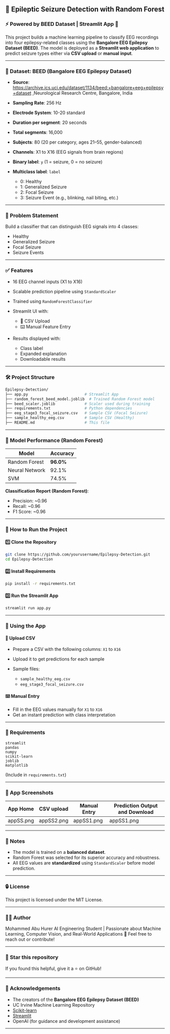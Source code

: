 ## 🧠 Epileptic Seizure Detection with Random Forest

### ⚡ Powered by BEED Dataset | Streamlit App 🧪

This project builds a machine learning pipeline to classify EEG recordings into four epilepsy-related classes using the **Bangalore EEG Epilepsy Dataset (BEED)**. The model is deployed as a **Streamlit web application** to predict seizure types either via **CSV upload** or **manual input**.

---

### 📂 Dataset: BEED (Bangalore EEG Epilepsy Dataset)

* **Source**: https://archive.ics.uci.edu/dataset/1134/beed:+bangalore+eeg+epilepsy+dataset ,Neurological Research Centre, Bangalore, India
* **Sampling Rate**: 256 Hz
* **Electrode System**: 10-20 standard
* **Duration per segment**: 20 seconds
* **Total segments**: 16,000
* **Subjects**: 80 (20 per category, ages 21–55, gender-balanced)
* **Channels**: X1 to X16 (EEG signals from brain regions)
* **Binary label**: `y` (1 = seizure, 0 = no seizure)
* **Multiclass label**: `label`

  * 0: Healthy
  * 1: Generalized Seizure
  * 2: Focal Seizure
  * 3: Seizure Event (e.g., blinking, nail biting, etc.)

---

### 🧠 Problem Statement

Build a classifier that can distinguish EEG signals into 4 classes:

* Healthy
* Generalized Seizure
* Focal Seizure
* Seizure Events

---

### ✅ Features

* 16 EEG channel inputs (X1 to X16)
* Scalable prediction pipeline using `StandardScaler`
* Trained using `RandomForestClassifier`
* Streamlit UI with:

  * 📄 CSV Upload
  * ⌨️ Manual Feature Entry
* Results displayed with:

  * Class label
  * Expanded explanation
  * Downloadable results

---

### 🛠️ Project Structure

```bash
Epilepsy-Detection/
├── app.py                         # Streamlit App
├── random_forest_beed_model.joblib  # Trained Random Forest model
├── beed_scaler.joblib             # Scaler used during training
├── requirements.txt               # Python dependencies
├── eeg_stage3_focal_seizure.csv   # Sample CSV (Focal Seizure)
├── sample_healthy_eeg.csv         # Sample CSV (Healthy)
├── README.md                      # This file
```

---

### 🔬 Model Performance (Random Forest)

| Model          | Accuracy  |
| -------------- | --------- |
| Random Forest  | **96.0%** |
| Neural Network | 92.1%     |
| SVM            | 74.5%     |

**Classification Report (Random Forest)**:

* Precision: \~0.96
* Recall: \~0.96
* F1 Score: \~0.96

---

### 🚀 How to Run the Project

#### 1️⃣ Clone the Repository

```bash
git clone https://github.com/yourusername/Epilepsy-Detection.git
cd Epilepsy-Detection
```

#### 2️⃣ Install Requirements

```bash
pip install -r requirements.txt
```

#### 3️⃣ Run the Streamlit App

```bash
streamlit run app.py
```

---

### 🧪 Using the App

#### 📄 Upload CSV

* Prepare a CSV with the following columns: `X1` to `X16`
* Upload it to get predictions for each sample
* Sample files:

  * `sample_healthy_eeg.csv`
  * `eeg_stage3_focal_seizure.csv`

#### ⌨️ Manual Entry

* Fill in the EEG values manually for `X1` to `X16`
* Get an instant prediction with class interpretation

---

### 🧾 Requirements

```
streamlit
pandas
numpy
scikit-learn
joblib
matplotlib
```

(Include in `requirements.txt`)

---

### 📸 App Screenshots

| App Home               |  CSV upload              |  Manual Entry              |  Prediction Output and Download  |
| -----------------------| -------------------------| ---------------------------| ---------------------------------|
|   appSS.png            |  appSS2.png              |  appSS1.png                |   appSS1.png                     |
---

### 📌 Notes

* The model is trained on a **balanced dataset**.
* Random Forest was selected for its superior accuracy and robustness.
* All EEG values are **standardized** using `StandardScaler` before model prediction.

---

### 🔒 License

This project is licensed under the MIT License.

---

### 🙋‍♂ Author
Mohammed Abu Hurer
AI Engineering Student | Passionate about Machine Learning, Computer Vision, and Real-World Applications 🚀
Feel free to reach out or contribute!

---

### 🌟 Star this repository
If you found this helpful, give it a ⭐ on GitHub!

---

### 🙏 Acknowledgements

* The creators of the **Bangalore EEG Epilepsy Dataset (BEED)**
* UC Irvine Machine Learning Repository
* [Scikit-learn](https://scikit-learn.org/)
* [Streamlit](https://streamlit.io/)
* OpenAI (for guidance and development assistance)

---
